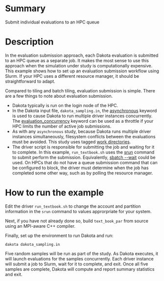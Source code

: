 # Summary

Submit individual evaluations to an HPC queue

# Description

In the evaluation submission approach, each Dakota evaluation is
submitted to an HPC queue as a separate job. It makes the most
sense to use this approach when the simulation under study is
computationally expensive. This example shows how to set up
an evaluation submission workflow using Slurm. If your HPC uses
a different resource manager, it should be straightforward to adapt.

Compared to tiling and batch tiling, evaluation submission is simple.
There are a few things to note about evaluation submission.

* Dakota typically is run on the login node of the HPC.
* In the Dakota input file, `dakota_sampling.in`, the
  [asynchronous](https://snl-dakota.github.io/docs/latest_release/users/usingdakota/reference/interface-asynchronous.html)
  keyword is used to cause Dakota to run multiple driver instances
  concurrently. The [evaluation_concurrency](https://snl-dakota.github.io/docs/latest_release/users/usingdakota/reference/interface-asynchronous-evaluation_concurrency.html)
  keyword can be used
  as a throttle if your HPC limits the number of active job submissions.
* As with any `asynchronous` study, because Dakota runs multiple driver
  instances simultaneously, filesystem conflicts between the evaluations
  must be avoided. This study uses tagged
  [work directories](https://snl-dakota.github.io/docs/latest_release/users/usingdakota/reference/interface-analysis_drivers-fork-work_directory.html).
* The driver script is responsible for submitting the
  job and waiting for it to complete. In this example, `run_textbook.sh`
  uses the [srun](https://slurm.schedmd.com/srun.html) command to
  submit perform the submission. Equivalently,
  [sbatch --wait](https://slurm.schedmd.com/sbatch.html#OPT_wait)
  could be used. On HPCs that do not have a queue submission
  command that can be configured to block, the driver must determine when
  the job has completed some other way, such as by polling the resource
  manager.

# How to run the example

Edit the driver `run_textbook.sh` to change the account and partition
information in the `srun` command to values approrpriate for your system.

Next, if you have not already done so, build `text_book_par` from source
using an MPI-aware C++ compiler.

Finally, set up the environment to run Dakota and run:

```
dakota dakota_sampling.in
```

Five random samples will be run as part of the study. As Dakota executes,
it will launch evaluations for the samples concurrently. Each driver
instance will submit a job to Slurm, wait for it to complete, and exit.
Once all five samples are complete, Dakota will compute and report summary statistics and exit.

